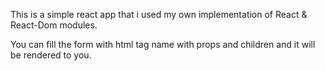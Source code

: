 This is a simple react app that i used my own implementation of React & React-Dom modules.

You can fill the form with html tag name with props and children and it will be rendered to you.